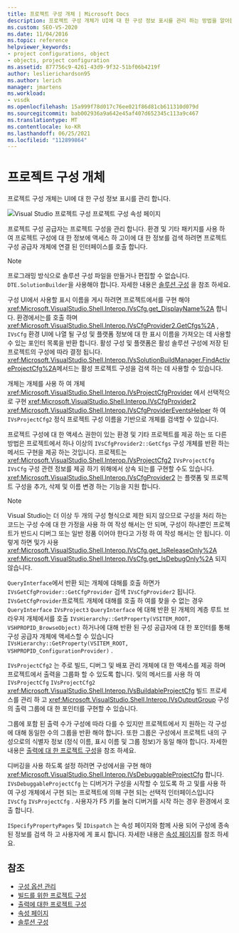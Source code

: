 ```yaml
---
title: 프로젝트 구성 개체 | Microsoft Docs
description: 프로젝트 구성 개체가 UI에 대 한 구성 정보 표시를 관리 하는 방법을 알아봅니다.
ms.custom: SEO-VS-2020
ms.date: 11/04/2016
ms.topic: reference
helpviewer_keywords:
- project configurations, object
- objects, project configuration
ms.assetid: 877756c9-4261-43d9-9f32-51bf06b4219f
author: leslierichardson95
ms.author: lerich
manager: jmartens
ms.workload:
- vssdk
ms.openlocfilehash: 15a999f78d017c76ee021f86d81cb611310d079d
ms.sourcegitcommit: bab002936a9a642e45af407d652345c113a9c467
ms.translationtype: MT
ms.contentlocale: ko-KR
ms.lasthandoff: 06/25/2021
ms.locfileid: "112899864"
---
```

# <a name="project-configuration-object"></a>프로젝트 구성 개체
프로젝트 구성 개체는 UI에 대 한 구성 정보 표시를 관리 합니다.

 ![Visual Studio 프로젝트 구성](../../extensibility/internals/media/vsprojectcfg.gif "vsProjectCfg") 프로젝트 구성 속성 페이지

 프로젝트 구성 공급자는 프로젝트 구성을 관리 합니다. 환경 및 기타 패키지를 사용 하 여 프로젝트 구성에 대 한 정보에 액세스 하 고이에 대 한 정보를 검색 하려면 프로젝트 구성 공급자 개체에 연결 된 인터페이스를 호출 합니다.

> [!NOTE]
> 프로그래밍 방식으로 솔루션 구성 파일을 만들거나 편집할 수 없습니다. `DTE.SolutionBuilder`을 사용해야 합니다. 자세한 내용은 [솔루션 구성](../../extensibility/internals/solution-configuration.md) 을 참조 하세요.

 구성 UI에서 사용할 표시 이름을 게시 하려면 프로젝트에서를 구현 해야 <xref:Microsoft.VisualStudio.Shell.Interop.IVsCfg.get_DisplayName%2A> 합니다. 환경에서는를 호출 하며 <xref:Microsoft.VisualStudio.Shell.Interop.IVsCfgProvider2.GetCfgs%2A> , `IVsCfg` 환경 UI에 나열 될 구성 및 플랫폼 정보에 대 한 표시 이름을 가져오는 데 사용할 수 있는 포인터 목록을 반환 합니다. 활성 구성 및 플랫폼은 활성 솔루션 구성에 저장 된 프로젝트의 구성에 따라 결정 됩니다. <xref:Microsoft.VisualStudio.Shell.Interop.IVsSolutionBuildManager.FindActiveProjectCfg%2A>메서드는 활성 프로젝트 구성을 검색 하는 데 사용할 수 있습니다.

 개체는 개체를 사용 하 여 개체 <xref:Microsoft.VisualStudio.Shell.Interop.IVsProjectCfgProvider> 에서 선택적으로 구현 <xref:Microsoft.VisualStudio.Shell.Interop.IVsCfgProvider2> <xref:Microsoft.VisualStudio.Shell.Interop.IVsCfgProviderEventsHelper> 하 여 `IVsProjectCfg2` 정식 프로젝트 구성 이름을 기반으로 개체를 검색할 수 있습니다.

 프로젝트 구성에 대 한 액세스 권한이 있는 환경 및 기타 프로젝트를 제공 하는 또 다른 방법은 프로젝트에서 하나 이상의 `IVsCfgProvider2::GetCfgs` 구성 개체를 반환 하는 메서드 구현을 제공 하는 것입니다. 프로젝트는 <xref:Microsoft.VisualStudio.Shell.Interop.IVsProjectCfg2> `IVsProjectCfg` `IVsCfg` 구성 관련 정보를 제공 하기 위해에서 상속 되는를 구현할 수도 있습니다. <xref:Microsoft.VisualStudio.Shell.Interop.IVsCfgProvider2> 는 플랫폼 및 프로젝트 구성을 추가, 삭제 및 이름 변경 하는 기능을 지원 합니다.

> [!NOTE]
> Visual Studio는 더 이상 두 개의 구성 형식으로 제한 되지 않으므로 구성을 처리 하는 코드는 구성 수에 대 한 가정을 사용 하 여 작성 해서는 안 되며, 구성이 하나뿐인 프로젝트가 반드시 디버그 또는 일반 정품 이어야 한다고 가정 하 여 작성 해서는 안 됩니다. 이렇게 하면 및가 사용 <xref:Microsoft.VisualStudio.Shell.Interop.IVsCfg.get_IsReleaseOnly%2A> <xref:Microsoft.VisualStudio.Shell.Interop.IVsCfg.get_IsDebugOnly%2A> 되지 않습니다.

 `QueryInterface`에서 반환 되는 개체에 대해를 호출 하면가 `IVsGetCfgProvider::GetCfgProvider` 검색 `IVsCfgProvider2` 됩니다. `IVsGetCfgProvider`프로젝트 개체에 대해를 호출 하 여를 찾을 수 없는 경우 `QueryInterface` `IVsProject3` `QueryInterface` 에 대해 반환 된 개체의 계층 루트 브라우저 개체에서를 호출 `IVsHierarchy::GetProperty(VSITEM_ROOT, VSHPROPID_BrowseObject)` 하거나에 대해 반환 된 구성 공급자에 대 한 포인터를 통해 구성 공급자 개체에 액세스할 수 있습니다 `IVsHierarchy::GetProperty(VSITEM_ROOT, VSHPROPID_ConfigurationProvider)` .

 `IVsProjectCfg2` 는 주로 빌드, 디버그 및 배포 관리 개체에 대 한 액세스를 제공 하며 프로젝트에서 출력을 그룹화 할 수 있도록 합니다. 및의 메서드를 사용 하 여 `IVsProjectCfg` `IVsProjectCfg2` <xref:Microsoft.VisualStudio.Shell.Interop.IVsBuildableProjectCfg> 빌드 프로세스를 관리 하 고 <xref:Microsoft.VisualStudio.Shell.Interop.IVsOutputGroup> 구성의 출력 그룹에 대 한 포인터를 구현할 수 있습니다.

 그룹에 포함 된 출력 수가 구성에 따라 다를 수 있지만 프로젝트에서 지 원하는 각 구성에 대해 동일한 수의 그룹을 반환 해야 합니다. 또한 그룹은 구성에서 프로젝트 내의 구성으로의 식별자 정보 (정식 이름, 표시 이름 및 그룹 정보)가 동일 해야 합니다. 자세한 내용은 [출력에 대 한 프로젝트 구성](../../extensibility/internals/project-configuration-for-output.md)을 참조 하세요.

 디버깅을 사용 하도록 설정 하려면 구성에서을 구현 해야 <xref:Microsoft.VisualStudio.Shell.Interop.IVsDebuggableProjectCfg> 합니다. `IVsDebuggableProjectCfg` 는 디버거가 구성을 시작할 수 있도록 하 고 및를 사용 하 여 구성 개체에서 구현 되는 프로젝트에 의해 구현 되는 선택적 인터페이스입니다 `IVsCfg` `IVsProjectCfg` . 사용자가 F5 키를 눌러 디버거를 시작 하는 경우 환경에서 호출 합니다.

 `ISpecifyPropertyPages` 및 `IDispatch` 는 속성 페이지와 함께 사용 되어 구성에 종속 된 정보를 검색 하 고 사용자에 게 표시 합니다. 자세한 내용은 [속성 페이지](../../extensibility/internals/property-pages.md)를 참조 하세요.

## <a name="see-also"></a>참조
- [구성 옵션 관리](../../extensibility/internals/managing-configuration-options.md)
- [빌드를 위한 프로젝트 구성](../../extensibility/internals/project-configuration-for-building.md)
- [출력에 대한 프로젝트 구성](../../extensibility/internals/project-configuration-for-output.md)
- [속성 페이지](../../extensibility/internals/property-pages.md)
- [솔루션 구성](../../extensibility/internals/solution-configuration.md)
